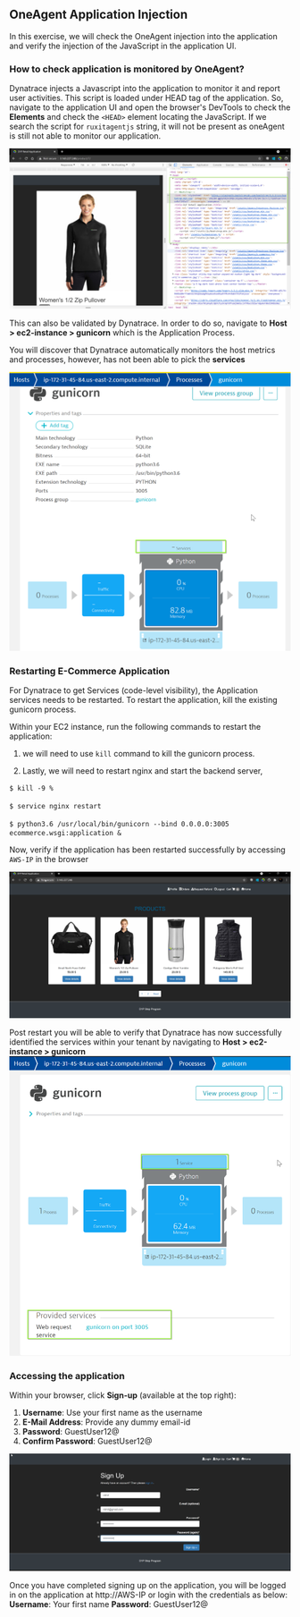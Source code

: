 ## OneAgent Application Injection

In this exercise, we will check the OneAgent injection into the application and verify the injection of the JavaScript in the application UI.

### How to check application is monitored by OneAgent?

Dynatrace injects a Javascript into the application to monitor it and report user activities.  This script is loaded under HEAD tag of the application. So, navigate to the application UI and open the browser's DevTools to check the **Elements** and check the `<HEAD>` element locating the JavaScript. If we search the script for `ruxitagentjs` string, it will not be present as oneAgent is still not able to monitor our application.

![Missing-JS-Tag](../../../assets/images/Missing-JSTag.png)

This can also be validated by Dynatrace. In order to do so, navigate to **Host > ec2-instance > gunicorn** which is the Application Process.

You will discover that Dynatrace automatically monitors the host metrics and processes, however, has not been able to pick the **services**

![Process-Unmonitored](../../../assets/images/Process-Unmonitored.png)

### Restarting E-Commerce Application

For Dynatrace to get Services (code-level visibility), the Application services needs to be restarted. To restart the application, kill the existing gunicorn process.

Within your EC2 instance, run the following commands to restart the application:
1. we will need to use `kill` command to  kill the gunicorn process.

1. Lastly, we will need to restart nginx and start the backend server,

```
$ kill -9 %

$ service nginx restart

$ python3.6 /usr/local/bin/gunicorn --bind 0.0.0.0:3005 ecommerce.wsgi:application &
```

Now, verify if the application has been restarted successfully by accessing `AWS-IP` in the browser

![Application](../../../assets/images/Application.png)

Post restart you will be able to verify that Dynatrace has now successfully identified the services within your tenant by navigating to **Host > ec2-instance > gunicorn**
![Process-monitored](../../../assets/images/Process-monitored.png)


### Accessing the application
Within your browser, click **Sign-up** (available at the top right):
1. **Username**: Use your first name as the username
1. **E-Mail Address**: Provide any dummy email-id
1. **Password**: GuestUser12@
1. **Confirm Password**: GuestUser12@

![Register](../../../assets/images/sign-user-app.png)

Once you have completed signing up on the application, you will be logged in on the application at http://AWS-IP or login with the credentials as below:
**Username**: Your first name
**Password**: GuestUser12@

<!-- ------------------------ -->
